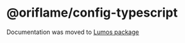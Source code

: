 # @oriflame/config-typescript

Documentation was moved to
[Lumos package](https://github.com/Oriflame/lumos/tree/master/packages/lumos)
